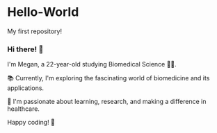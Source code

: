 # Hello-World
My first repository!
### Hi there! 👋

I'm Megan, a 22-year-old studying Biomedical Science 🧬🔬. 

📚 Currently, I'm exploring the fascinating world of biomedicine and its applications.

🌱 I'm passionate about learning, research, and making a difference in healthcare.

Happy coding! 🚀
